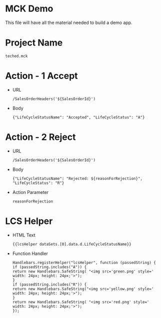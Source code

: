 # MCK Demo

This file will have all the material needed to build a demo app.

# Project Name

```
teched.mck
```

# Action - 1 Accept

- URL
    ```
    /SalesOrderHeaders('${SalesOrderId}')
    ```
- Body
    ```
    {"LifeCycleStatusName": "Accepted", "LifeCycleStatus": "A"}
    ```

# Action - 2 Reject

- URL
    ```
    /SalesOrderHeaders('${SalesOrderId}')
    ```
- Body
    ```
    {"LifeCycleStatusName": "Rejected: ${reasonForRejection}", "LifeCycleStatus": "R"}
    ```
- Action Parameter
    ```
    reasonForRejection
    ```

# LCS Helper

- HTML Text
    
    ```
    {{lcsHelper dataSets.[0].data.d.LifeCycleStatusName}}
    ```

- Function Handler
    
    ```
    Handlebars.registerHelper("lcsHelper", function (passedString) {
    if (passedString.includes("A")) {
    return new Handlebars.SafeString( "<img src='green.png' style=' width: 24px; height: 24px;'>");
    }
    if (passedString.includes("R")) {
    return new Handlebars.SafeString("<img src='yellow.png' style=' width: 24px; height: 24px;'>");
    }
    return new Handlebars.SafeString( "<img src='red.png' style=' width: 24px; height: 24px;'>");
    });
    ```
